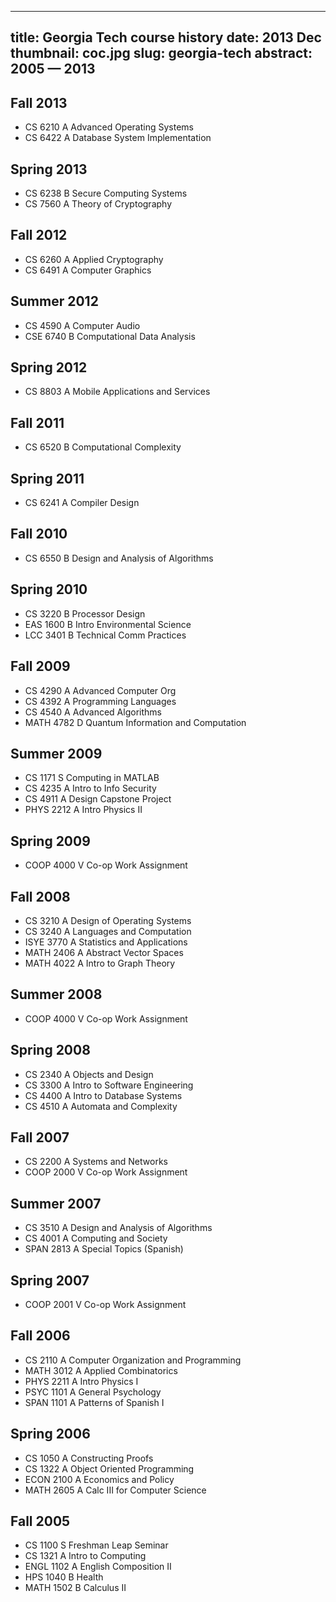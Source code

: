 --------------------------------------------------------------------------------
title:     Georgia Tech course history
date:      2013 Dec
thumbnail: coc.jpg
slug:      georgia-tech
abstract:  2005 — 2013
--------------------------------------------------------------------------------

<link rel="stylesheet"
  href="/assets/posts/2013-12-31-georgia-tech/georgia-tech.css"/>

Fall 2013
--------------------------------------------------------

<ul>
  <li class="course">
    <span class="number">CS 6210</span>
    <span class="grade">A</span>
    <span class="name">Advanced Operating Systems</span>
  </li>
  <li class="course">
    <span class="number">CS 6422</span>
    <span class="grade">A</span>
    <span class="name">Database System Implementation</span>
  </li>
</ul>

Spring 2013
--------------------------------------------------------

<ul>
  <li class="course">
    <span class="number">CS 6238</span>
    <span class="grade">B</span>
    <span class="name">Secure Computing Systems</span>
  </li>
  <li class="course">
    <span class="number">CS 7560</span>
    <span class="grade">A</span>
    <span class="name">Theory of Cryptography</span>
  </li>
</ul>

Fall 2012
--------------------------------------------------------

<ul>
  <li class="course">
    <span class="number">CS 6260</span>
    <span class="grade">A</span>
    <span class="name">Applied Cryptography</span>
  </li>
  <li class="course">
    <span class="number">CS 6491</span>
    <span class="grade">A</span>
    <span class="name">Computer Graphics</span>
  </li>
</ul>

Summer 2012
--------------------------------------------------------

<ul>
  <li class="course">
    <span class="number">CS 4590</span>
    <span class="grade">A</span>
    <span class="name">Computer Audio</span>
  </li>
  <li class="course">
    <span class="number">CSE 6740</span>
    <span class="grade">B</span>
    <span class="name">Computational Data Analysis</span>
  </li>
</ul>

Spring 2012
--------------------------------------------------------

<ul>
  <li class="course">
    <span class="number">CS 8803</span>
    <span class="grade">A</span>
    <span class="name">Mobile Applications and Services</span>
  </li>
</ul>

Fall 2011
--------------------------------------------------------

<ul>
  <li class="course">
    <span class="number">CS 6520</span>
    <span class="grade">B</span>
    <span class="name">Computational Complexity</span>
  </li>
</ul>

Spring 2011
--------------------------------------------------------

<ul>
  <li class="course">
    <span class="number">CS 6241</span>
    <span class="grade">A</span>
    <span class="name">Compiler Design</span>
  </li>
</ul>

Fall 2010
--------------------------------------------------------

<ul>
  <li class="course">
    <span class="number">CS 6550</span>
    <span class="grade">B</span>
    <span class="name">Design and Analysis of Algorithms</span>
  </li>
</ul>


Spring 2010
--------------------------------------------------------

<ul>
  <li class="course">
    <span class="number">CS 3220</span>
    <span class="grade">B</span>
    <span class="name">Processor Design</span>
  </li>
  <li class="course">
    <span class="number">EAS 1600</span>
    <span class="grade">B</span>
    <span class="name">Intro Environmental Science</span>
  </li>
  <li class="course">
    <span class="number">LCC 3401</span>
    <span class="grade">B</span>
    <span class="name">Technical Comm Practices</span>
  </li>
</ul>

Fall 2009
--------------------------------------------------------

<ul>
  <li class="course">
    <span class="number">CS 4290</span>
    <span class="grade">A</span>
    <span class="name">Advanced Computer Org</span>
  </li>
  <li class="course">
    <span class="number">CS 4392</span>
    <span class="grade">A</span>
    <span class="name">Programming Languages</span>
  </li>
  <li class="course">
    <span class="number">CS 4540</span>
    <span class="grade">A</span>
    <span class="name">Advanced Algorithms</span>
  </li>
  <li class="course">
    <span class="number">MATH 4782</span>
    <span class="grade">D</span>
    <span class="name">Quantum Information and Computation</span>
  </li>
</ul>

Summer 2009
--------------------------------------------------------

<ul>
  <li class="course">
    <span class="number">CS 1171</span>
    <span class="grade">S</span>
    <span class="name">Computing in MATLAB</span>
  </li>
  <li class="course">
    <span class="number">CS 4235</span>
    <span class="grade">A</span>
    <span class="name">Intro to Info Security</span>
  </li>
  <li class="course">
    <span class="number">CS 4911</span>
    <span class="grade">A</span>
    <span class="name">Design Capstone Project</span>
  </li>
  <li class="course">
    <span class="number">PHYS 2212</span>
    <span class="grade">A</span>
    <span class="name">Intro Physics II</span>
  </li>
</ul>

Spring 2009
--------------------------------------------------------

<ul>
  <li class="course">
    <span class="number">COOP 4000</span>
    <span class="grade">V</span>
    <span class="name">Co-op Work Assignment</span>
  </li>
</ul>

Fall 2008
--------------------------------------------------------

<ul>
  <li class="course">
    <span class="number">CS 3210</span>
    <span class="grade">A</span>
    <span class="name">Design of Operating Systems</span>
  </li>
  <li class="course">
    <span class="number">CS 3240</span>
    <span class="grade">A</span>
    <span class="name">Languages and Computation</span>
  </li>
  <li class="course">
    <span class="number">ISYE 3770</span>
    <span class="grade">A</span>
    <span class="name">Statistics and Applications</span>
  </li>
  <li class="course">
    <span class="number">MATH 2406</span>
    <span class="grade">A</span>
    <span class="name">Abstract Vector Spaces</span>
  </li>
  <li class="course">
    <span class="number">MATH 4022</span>
    <span class="grade">A</span>
    <span class="name">Intro to Graph Theory</span>
  </li>
</ul>

Summer 2008
--------------------------------------------------------

<ul>
  <li class="course">
    <span class="number">COOP 4000</span>
    <span class="grade">V</span>
    <span class="name">Co-op Work Assignment</span>
  </li>
</ul>

Spring 2008
--------------------------------------------------------

<ul>
  <li class="course">
    <span class="number">CS 2340</span>
    <span class="grade">A</span>
    <span class="name">Objects and Design</span>
  </li>
  <li class="course">
    <span class="number">CS 3300</span>
    <span class="grade">A</span>
    <span class="name">Intro to Software Engineering</span>
  </li>
  <li class="course">
    <span class="number">CS 4400</span>
    <span class="grade">A</span>
    <span class="name">Intro to Database Systems</span>
  </li>
  <li class="course">
    <span class="number">CS 4510</span>
    <span class="grade">A</span>
    <span class="name">Automata and Complexity</span>
  </li>
</ul>

Fall 2007
--------------------------------------------------------

<ul>
  <li class="course">
    <span class="number">CS 2200</span>
    <span class="grade">A</span>
    <span class="name">Systems and Networks</span>
  </li>
  <li class="course">
    <span class="number">COOP 2000</span>
    <span class="grade">V</span>
    <span class="name">Co-op Work Assignment</span>
  </li>
</ul>

Summer 2007
--------------------------------------------------------

<ul>
  <li class="course">
    <span class="number">CS 3510</span>
    <span class="grade">A</span>
    <span class="name">Design and Analysis of Algorithms</span>
  </li>
  <li class="course">
    <span class="number">CS 4001</span>
    <span class="grade">A</span>
    <span class="name">Computing and Society</span>
  </li>
  <li class="course">
    <span class="number">SPAN 2813</span>
    <span class="grade">A</span>
    <span class="name">Special Topics (Spanish)</span>
  </li>
</ul>

Spring 2007
--------------------------------------------------------

<ul>
  <li class="course">
    <span class="number">COOP 2001</span>
    <span class="grade">V</span>
    <span class="name">Co-op Work Assignment</span>
  </li>
</ul>

Fall 2006
--------------------------------------------------------

<ul>
  <li class="course">
    <span class="number">CS 2110</span>
    <span class="grade">A</span>
    <span class="name">Computer Organization and Programming</span>
  </li>
  <li class="course">
    <span class="number">MATH 3012</span>
    <span class="grade">A</span>
    <span class="name">Applied Combinatorics</span>
  </li>
  <li class="course">
    <span class="number">PHYS 2211</span>
    <span class="grade">A</span>
    <span class="name">Intro Physics I</span>
  </li>
  <li class="course">
    <span class="number">PSYC 1101</span>
    <span class="grade">A</span>
    <span class="name">General Psychology</span>
  </li>
  <li class="course">
    <span class="number">SPAN 1101</span>
    <span class="grade">A</span>
    <span class="name">Patterns of Spanish I</span>
  </li>
</ul>

Spring 2006
--------------------------------------------------------

<ul>
  <li class="course">
    <span class="number">CS 1050</span>
    <span class="grade">A</span>
    <span class="name">Constructing Proofs</span>
  </li>
  <li class="course">
    <span class="number">CS 1322</span>
    <span class="grade">A</span>
    <span class="name">Object Oriented Programming</span>
  </li>
  <li class="course">
    <span class="number">ECON 2100</span>
    <span class="grade">A</span>
    <span class="name">Economics and Policy</span>
  </li>
  <li class="course">
    <span class="number">MATH 2605</span>
    <span class="grade">A</span>
    <span class="name">Calc III for Computer Science</span>
  </li>
</ul>

Fall 2005
--------------------------------------------------------

<ul>
  <li class="course">
    <span class="number">CS 1100</span>
    <span class="grade">S</span>
    <span class="name">Freshman Leap Seminar</span>
  </li>
  <li class="course">
    <span class="number">CS 1321</span>
    <span class="grade">A</span>
    <span class="name">Intro to Computing</span>
  </li>
  <li class="course">
    <span class="number">ENGL 1102</span>
    <span class="grade">A</span>
    <span class="name">English Composition II</span>
  </li>
  <li class="course">
    <span class="number">HPS 1040</span>
    <span class="grade">B</span>
    <span class="name">Health</span>
  </li>
  <li class="course">
    <span class="number">MATH 1502</span>
    <span class="grade">B</span>
    <span class="name">Calculus II</span>
  </li>
</ul>
